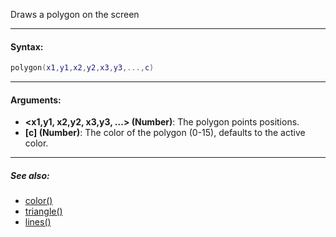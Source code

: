 Draws a polygon on the screen

---

#### Syntax:
```lua
polygon(x1,y1,x2,y2,x3,y3,...,c)
```

---

#### Arguments:

* **<x1,y1, x2,y2, x3,y3, ...\> (Number)**: The polygon points positions.
* **[c] (Number)**: The color of the polygon (0-15), defaults to the active color.
---

##### See also:

* [color()](color.md)
* [triangle()](triangle.md)
* [lines()](line.md)